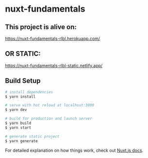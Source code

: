 # nuxt-fundamentals

## This project is alive on:
https://nuxt-fundamentals-rlbl.herokuapp.com/
## OR STATIC:
https://nuxt-fundamentals-rlbl-static.netlify.app/

## Build Setup

```bash
# install dependencies
$ yarn install

# serve with hot reload at localhost:3000
$ yarn dev

# build for production and launch server
$ yarn build
$ yarn start

# generate static project
$ yarn generate
```

For detailed explanation on how things work, check out [Nuxt.js docs](https://nuxtjs.org).
